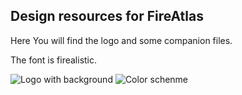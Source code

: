 ## Design resources for FireAtlas

Here You will find the logo and some companion files.

The font is firealistic.


![Logo with background](/brand.jpg)
![Color schenme](/colorscheme.png)
